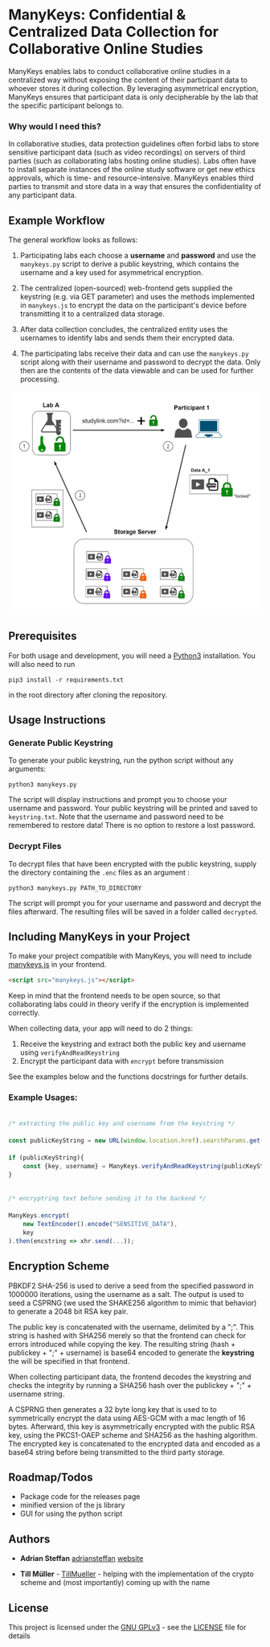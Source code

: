 # ManyKeys: Confidential & Centralized Data Collection for Collaborative Online Studies

ManyKeys enables labs to conduct collaborative online studies in a centralized way without exposing the content of their participant data to whoever stores it during collection. By leveraging asymmetrical encryption, ManyKeys ensures that participant data is only decipherable by the lab that the specific participant belongs to.

### Why would I need this?
In collaborative studies, data protection guidelines often forbid labs to store sensitive participant data (such as video recordings) on servers of third parties (such as collaborating labs hosting online studies). Labs often have to install separate instances of the online study software or get new ethics approvals, which is time- and resource-intensive. ManyKeys enables third parties to transmit and store data in a way that ensures the confidentiality of any participant data.

## Example Workflow
The general workflow looks as follows:

1. Participating labs each choose a **username** and **password** and use the `manykeys.py` script to derive a public keystring, which contains the username and a key used for asymmetrical encryption.

2. The centralized (open-sourced) web-frontend gets supplied the keystring (e.g. via GET parameter) and uses the methods implemented in `manykeys.js` to encrypt the data on the participant's device before transmitting it to a centralized data storage.

4. After data collection concludes, the centralized entity uses the usernames to identify labs and sends them their encrypted data.

3. The participating labs receive their data and can use the `manykeys.py` script along with their username and password to decrypt the data. Only then are the contents of the data viewable and can be used for further processing.


<p align="center">
<img src="diagram.png" width="500" >
</p>

## Prerequisites

For both usage and development, you will need a [Python3](https://www.python.org/downloads/) installation. You will also need to run 
```
pip3 install -r requirements.txt
``` 
in the root directory after cloning the repository.


## Usage Instructions

### Generate Public Keystring
To generate your public keystring, run the python script without any arguments:

```
python3 manykeys.py
```

The script will display instructions and prompt you to choose your username and password. Your public keystring will be printed and saved to `keystring.txt`. Note that the username and password need to be remembered to restore data! There is no option to restore a lost password.

### Decrypt Files
To decrypt files that have been encrypted with the public keystring, supply the directory containing the `.enc` files as an argument :

```
python3 manykeys.py PATH_TO_DIRECTORY
```

The script will prompt you for your username and password and decrypt the files afterward. The resulting files will be saved in a folder called `decrypted`. 


## Including ManyKeys in your Project

To make your project compatible with ManyKeys, you will need to include [manykeys.js](manykeys.js) in your frontend. 

```html
<script src="manykeys.js"></script>
```
Keep in mind that the frontend needs to be open source, so that collaborating labs could in theory verify if the encryption is implemented correctly.

When collecting data, your app will need to do 2 things:
1. Receive the keystring and extract both the public key and username using `verifyAndReadKeystring`
2. Encrypt the participant data with `encrypt` before transmission

See the examples below and the functions docstrings for further details.

### Example Usages: 

```javascript

/* extracting the public key and username from the keystring */ 

const publicKeyString = new URL(window.location.href).searchParams.get("key");

if (publicKeyString){
    const {key, username} = ManyKeys.verifyAndReadKeystring(publicKeyString);
}   

```

```javascript

/* encryptring text before sending it to the backend */ 

ManyKeys.encrypt(
    new TextEncoder().encode("SENSITIVE_DATA"), 
    key
).then(encstring => xhr.send(...));


```
## Encryption Scheme

 PBKDF2 SHA-256 is used to derive a seed from the specified password in 1000000 iterations, using the username as a salt.
The output is used to seed a CSPRNG (we used the SHAKE256 algorithm to mimic that behavior) to generate a 2048 bit RSA key pair.

The public key is concatenated with the username, delimited by a ";". This string is hashed with SHA256 merely so that the frontend can check for errors introduced while copying the key.
The resulting string (hash + publickey + ";" + username) is base64 encoded to generate the **keystring** the will be specified in that frontend.

When collecting participant data, the frontend decodes the keystring and checks the integrity by running a SHA256 hash over the publickey + ";" + username string.

A CSPRNG then generates a 32 byte long key that is used to to symmetrically encrypt the data using AES-GCM with a mac length of 16 bytes. Afterward, this key is asymmetrically encrypted with the public RSA key, using the PKCS1-OAEP scheme and SHA256 as the hashing algorithm. The encrypted key is concatenated to the encrypted data and encoded as a base64 string before being transmitted to the third party storage.


## Roadmap/Todos

* Package code for the releases page
* minified version of the js library
* GUI for using the python script


## Authors

- **Adrian Steffan** [adriansteffan](https://github.com/adriansteffan) [website](https://adriansteffan.com/)
* **Till Müller** - [TillMueller](https://github.com/TillMueller) - helping with the implementation of the crypto scheme and (most importantly) coming up with the name


## License

This project is licensed under the [GNU GPLv3](LICENSE) - see the [LICENSE](LICENSE) file for
details
